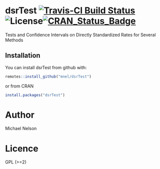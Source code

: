 # dsrTest [![Travis-CI Build Status](https://travis-ci.org/mnel/dsrTest.svg?branch=master)](https://travis-ci.org/mnel/dsrTest)![License](http://img.shields.io/badge/license-GPL%20%28%3E=%202%29-brightgreen.svg?style=flat)[![CRAN_Status_Badge](http://www.r-pkg.org/badges/version/dsrTest)](https://cran.r-project.org/package=dsrTest)

Tests and Confidence Intervals on Directly Standardized Rates for Several Methods

## Installation

You can install dsrTest from github with:

```R
remotes::install_github("mnel/dsrTest")
```
or from CRAN

```R
install.packages("dsrTest")
```

# Author 

Michael Nelson

# Licence

GPL (>=2)
